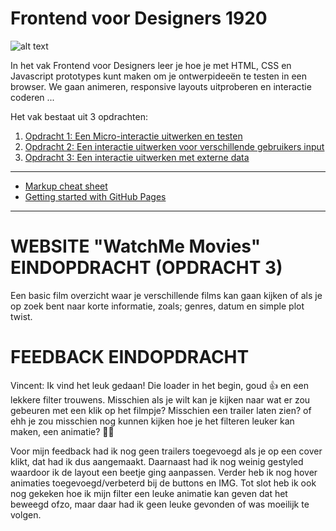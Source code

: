 # Frontend voor Designers 1920

![alt text](./img/F4Dsplash.png "Frontend voor Design Splash")

In het vak Frontend voor Designers leer je hoe je met HTML, CSS en Javascript prototypes kunt maken om je ontwerpideeën te testen in een browser. We gaan animeren, responsive layouts uitproberen en interactie coderen ...


Het vak bestaat uit 3 opdrachten:

1. [Opdracht 1: Een Micro-interactie uitwerken en testen](opdracht1/)
2. [Opdracht 2: Een interactie uitwerken voor verschillende gebruikers input](opdracht2/)
3. [Opdracht 3: Een interactie uitwerken met externe data](opdracht3/)


---
- [Markup cheat sheet](https://github.com/adam-p/markdown-here/wiki/Markdown-Cheatsheet)
- [Getting started with GitHub Pages](https://guides.github.com/features/pages/)


---
# WEBSITE "WatchMe Movies" EINDOPDRACHT (OPDRACHT 3)

Een basic film overzicht waar je verschillende films kan gaan kijken of als je op zoek bent naar korte informatie, zoals; genres, datum en simple plot twist. 


# FEEDBACK EINDOPDRACHT

Vincent: Ik vind het leuk gedaan! Die loader in het begin, goud :thumbsup: en een lekkere filter trouwens.  Misschien als je wilt kan je kijken naar wat er zou gebeuren met een klik op het filmpje? Misschien een trailer laten zien? of ehh je zou misschien nog kunnen kijken hoe je het filteren leuker kan maken, een animatie? :man_shrugging:


Voor mijn feedback had ik nog geen trailers toegevoegd als je op een cover klikt, dat had ik dus aangemaakt. Daarnaast had ik nog weinig gestyled waardoor ik de layout een beetje ging aanpassen. Verder heb ik nog hover animaties toegevoegd/verbeterd bij de buttons en IMG. Tot slot heb ik ook nog gekeken hoe ik mijn filter een leuke animatie kan geven dat het beweegd ofzo, maar daar had ik geen leuke gevonden of was moeilijk te volgen.
